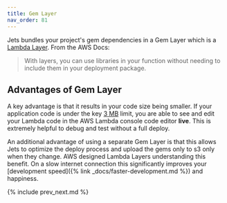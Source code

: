 ```yaml
---
title: Gem Layer
nav_order: 81
---
```


Jets bundles your project's gem dependencies in a Gem Layer which is a [Lambda Layer](https://docs.aws.amazon.com/lambda/latest/dg/configuration-layers.html). From the AWS Docs:

> With layers, you can use libraries in your function without needing to include them in your deployment package.

## Advantages of Gem Layer

A key advantage is that it results in your code size being smaller. If your application code is under the key [3 MB](https://docs.aws.amazon.com/lambda/latest/dg/limits.html) limit, you are able to see and edit your Lambda code in the AWS Lambda console code editor **live**.  This is extremely helpful to debug and test without a full deploy.

An additional advantage of using a separate Gem Layer is that this allows Jets to optimize the deploy process and upload the gems only to s3 only when they change.  AWS designed Lambda Layers understanding this benefit. On a slow internet connection this significantly improves your [development speed]({% link _docs/faster-development.md %}) and happiness.

{% include prev_next.md %}
